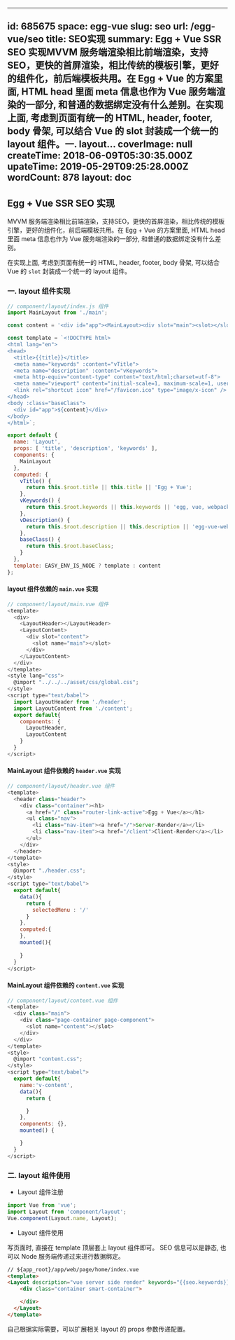 
---
id: 685675
space: egg-vue
slug: seo
url: /egg-vue/seo
title: SEO实现
summary: Egg + Vue SSR SEO 实现MVVM 服务端渲染相比前端渲染，支持SEO，更快的首屏渲染，相比传统的模板引擎，更好的组件化，前后端模板共用。在 Egg + Vue 的方案里面, HTML head 里面 meta 信息也作为 Vue 服务端渲染的一部分, 和普通的数据绑定没有什么差别。在实现上面, 考虑到页面有统一的 HTML, header, footer, body 骨架, 可以结合 Vue 的 slot 封装成一个统一的 layout 组件。一. layout...
coverImage: null
createTime: 2018-06-09T05:30:35.000Z 
upateTime: 2019-05-29T09:25:28.000Z
wordCount: 878
layout: doc
---

## Egg + Vue SSR SEO 实现

MVVM 服务端渲染相比前端渲染，支持SEO，更快的首屏渲染，相比传统的模板引擎，更好的组件化，前后端模板共用。在 Egg + Vue 的方案里面, HTML head 里面 meta 信息也作为 Vue 服务端渲染的一部分, 和普通的数据绑定没有什么差别。

在实现上面, 考虑到页面有统一的 HTML, header, footer, body 骨架, 可以结合 Vue 的 `slot` 封装成一个统一的 layout 组件。


### 一. layout 组件实现

```javascript
// component/layout/index.js 组件
import MainLayout from './main';

const content = '<div id="app"><MainLayout><div slot="main"><slot></slot></div></MainLayout></div>';

const template = `<!DOCTYPE html>
<html lang="en">
<head>
  <title>{{title}}</title>
  <meta name="keywords" :content="vTitle">
  <meta name="description" :content="vKeywords">
  <meta http-equiv="content-type" content="text/html;charset=utf-8">
  <meta name="viewport" content="initial-scale=1, maximum-scale=1, user-scalable=no, minimal-ui">
  <link rel="shortcut icon" href="/favicon.ico" type="image/x-icon" />
</head>
<body :class="baseClass">
  <div id="app">${content}</div>
</body>
</html>`;

export default {
  name: 'Layout',
  props: [ 'title', 'description', 'keywords' ],
  components: {
    MainLayout
  },
  computed: {
    vTitle() {
      return this.$root.title || this.title || 'Egg + Vue';
    },
    vKeywords() {
      return this.$root.keywords || this.keywords || 'egg, vue, webpack, server side render';
    },
    vDescription() {
      return this.$root.description || this.description || 'egg-vue-webpack server side render';
    },
    baseClass() {
      return this.$root.baseClass;
    }
  },
  template: EASY_ENV_IS_NODE ? template : content
};
```


#### layout 组件依赖的 `main.vue` 实现

```javascript
// component/layout/main.vue 组件
<template>
  <div>
    <LayoutHeader></LayoutHeader>
    <LayoutContent>
      <div slot="content">
        <slot name="main"></slot>
      </div>
    </LayoutContent>
  </div>
</template>
<style lang="css">
  @import "../../../asset/css/global.css";
</style>
<script type="text/babel">
  import LayoutHeader from './header';
  import LayoutContent from './content';
  export default{
    components: {
      LayoutHeader,
      LayoutContent
    }
  }
</script>
```


#### MainLayout 组件依赖的 `header.vue` 实现

```javascript
// component/layout/header.vue 组件
<template>
  <header class="header">
    <div class="container"><h1>
      <a href="/" class="router-link-active">Egg + Vue</a></h1>
      <ul class="nav">
        <li class="nav-item"><a href="/">Server-Render</a></li>
        <li class="nav-item"><a href="/client">Client-Render</a></li>
      </ul>
    </div>
  </header>
</template>
<style>
  @import "./header.css";
</style>
<script type="text/babel">
  export default{
    data(){
      return {
        selectedMenu : '/'
      }
    },
    computed:{
    },
    mounted(){
     
    }
  }
</script>
```


#### MainLayout 组件依赖的 `content.vue` 实现

```javascript
// component/layout/content.vue 组件
<template>
  <div class="main">
    <div class="page-container page-component">
      <slot name="content"></slot>
    </div>
  </div>
</template>
<style>
  @import "content.css";
</style>
<script type="text/babel">
  export default{
    name:'v-content',
    data(){
      return {

      }
    },
    components: {},
    mounted() {

    }
  }
</script>
```


### 二. layout 组件使用

- Layout 组件注册


```javascript
import Vue from 'vue';
import Layout from 'component/layout';
Vue.component(Layout.name, Layout);
```

- Layout 组件使用


写页面时, 直接在 template 顶层套上 layout 组件即可。 SEO 信息可以是静态, 也可以 Node 服务端传递过来进行数据绑定。

```html
// ${app_root}/app/web/page/home/index.vue
<template>
<Layout description="vue server side render" keywords="{{seo.keywords}}">
    <div class="container smart-container">

    </div>
  </Layout>
</template>
```


自己根据实际需要，可以扩展相关 layout 的 props 参数传递配置。

  